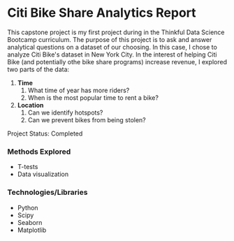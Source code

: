 # Citi Bike Share Analytics Report 
This capstone project is my first project during in the Thinkful Data Science Bootcamp curriculum.  The purpose of this project is to ask and answer analytical questions on a dataset of our choosing.  In this case, I chose to analyze Citi Bike's dataset in New York City. In the interest of helping Citi Bike (and potentially othe bike share programs) increase revenue, I explored two parts of the data:  
1.  **Time**
    1.  What time of year has more riders?
    2.  When is the most popular time to rent a bike?
2.  **Location**
    1.  Can we identify hotspots?
    2.  Can we prevent bikes from being stolen?

Project Status:  Completed

### Methods Explored
-  T-tests
-  Data visualization

### Technologies/Libraries
-  Python
-  Scipy 
-  Seaborn
-  Matplotlib
